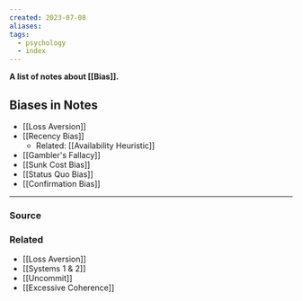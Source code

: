 ```yaml
---
created: 2023-07-08
aliases: 
tags:
  - psychology
  - index
---
```

**A list of notes about [[Bias]].**

## Biases in Notes

- [[Loss Aversion]]
- [[Recency Bias]]
    - Related: [[Availability Heuristic]]
- [[Gambler's Fallacy]]
- [[Sunk Cost Bias]]
- [[Status Quo Bias]]
- [[Confirmation Bias]]

****
### Source

### Related
- [[Loss Aversion]] 
- [[Systems 1 & 2]] 
- [[Uncommit]] 
- [[Excessive Coherence]]